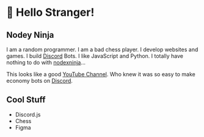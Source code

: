 # 👋 Hello Stranger!
## Nodey Ninja
I am a random programmer. I am a bad chess player. I develop websites and games. I build [Discord](https://discord.com/app) Bots. I like JavaScript and Python. I totally have nothing to do with [nodexninja](https://github.com/nodexninja)...

This looks like a good [YouTube Channel](https://www.youtube.com/channel/UC4c4iyvuy3vjBL9ffZ2928A?sub_confirmation=1). Who knew it was so easy to make economy bots on [Discord](https://discord.com/app). 
## Cool Stuff
- Discord.js
- Chess
- Figma
